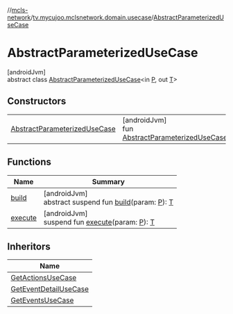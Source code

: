 //[mcls-network](../../../index.md)/[tv.mycujoo.mclsnetwork.domain.usecase](../index.md)/[AbstractParameterizedUseCase](index.md)

# AbstractParameterizedUseCase

[androidJvm]\
abstract class [AbstractParameterizedUseCase](index.md)&lt;in [P](index.md), out [T](index.md)&gt;

## Constructors

| | |
|---|---|
| [AbstractParameterizedUseCase](-abstract-parameterized-use-case.md) | [androidJvm]<br>fun [AbstractParameterizedUseCase](-abstract-parameterized-use-case.md)() |

## Functions

| Name | Summary |
|---|---|
| [build](build.md) | [androidJvm]<br>abstract suspend fun [build](build.md)(param: [P](index.md)): [T](index.md) |
| [execute](execute.md) | [androidJvm]<br>suspend fun [execute](execute.md)(param: [P](index.md)): [T](index.md) |

## Inheritors

| Name |
|---|
| [GetActionsUseCase](../-get-actions-use-case/index.md) |
| [GetEventDetailUseCase](../-get-event-detail-use-case/index.md) |
| [GetEventsUseCase](../-get-events-use-case/index.md) |
